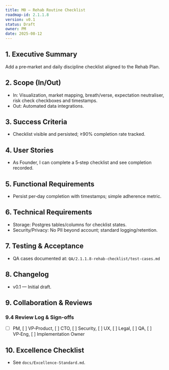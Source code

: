```yaml
---
title: M0 — Rehab Routine Checklist
roadmap-id: 2.1.1.8
version: v0.1
status: Draft
owner: PM
date: 2025-08-12
---
```


## 1. Executive Summary
Add a pre‑market and daily discipline checklist aligned to the Rehab Plan.

## 2. Scope (In/Out)
- In: Visualization, market mapping, breath/verse, expectation neutraliser, risk check checkboxes and timestamps.
- Out: Automated data integrations.

## 3. Success Criteria
- Checklist visible and persisted; ≥90% completion rate tracked.

## 4. User Stories
- As Founder, I can complete a 5‑step checklist and see completion recorded.

## 5. Functional Requirements
- Persist per‑day completion with timestamps; simple adherence metric.

## 6. Technical Requirements
- Storage: Postgres tables/columns for checklist states.
- Security/Privacy: No PII beyond account; standard logging/retention.

## 7. Testing & Acceptance
- QA cases documented at: `QA/2.1.1.8-rehab-checklist/test-cases.md`

## 8. Changelog
- v0.1 — Initial draft.

## 9. Collaboration & Reviews
### 9.4 Review Log & Sign-offs
- [ ] PM, [ ] VP‑Product, [ ] CTO, [ ] Security, [ ] UX, [ ] Legal, [ ] QA, [ ] VP‑Eng, [ ] Implementation Owner

## 10. Excellence Checklist
- See `docs/Excellence-Standard.md`.


